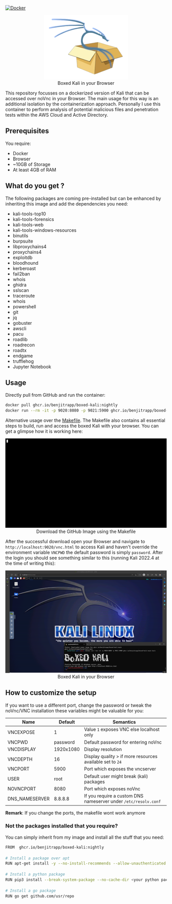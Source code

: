 [![Docker](https://github.com/BenjiTrapp/boxed-kali/actions/workflows/docker-publish.yml/badge.svg)](https://github.com/BenjiTrapp/boxed-kali/actions/workflows/docker-publish.yml)

<p align="center">
<img height="200" src="static/boxed-kali.png">
<br>Boxed Kali in your Browser
</p>

This repository focusses on a dockerized version of Kali that can be accessed over noVnc in your Browser. The main usage for this way is an additional isolation by the containerization approach. Personally I use this container to perform analysis of potential malicious files and penetration tests within the AWS Cloud and Active Directory.

## Prerequisites

You require:

* Docker
* Browser
* ~10GB of Storage
* At least 4GB of RAM

## What do you get ?

The following packages are coming pre-installed but can be enhanced by inheriting this image and add the dependencies you need:

* kali-tools-top10
* kali-tools-forensics
* kali-tools-web
* kali-tools-windows-resources
* binutils
* burpsuite
* libproxychains4
* proxychains4
* exploitdb
* bloodhound
* kerberoast
* fail2ban
* whois
* ghidra
* sslscan
* traceroute
* whois
* powershell
* git
* jq
* gobuster
* awscli
* pacu
* roadlib
* roadrecon
* roadtx
* endgame
* trufflehog
* Jupyter Notebook

## Usage

Directly pull from GitHub and run the container:

```bash
docker pull ghcr.io/benjitrapp/boxed-kali:nightly
docker run --rm -it -p 9020:8080 -p 9021:5900 ghcr.io/benjitrapp/boxed-kali:nightly kali
```

Alternative usage over the [Makefile](https://github.com/BenjiTrapp/boxed-kali/blob/main/Makefile). The Makefile also contains all essential steps to build, run and access the boxed Kali with your browser. You can get a glimpse how it is working here:

<p align="center">
<img src="static/Herunterladen.gif">
<br>Download the GitHub Image using the Makefile
</p>

After the successful download open your Browser and navigate to `http://localhost:9020/vnc.html` to access Kali and haven't override the environment variable `VNCPWD` the default password is simply `password`. After the login you should see something similar to this (running Kali 2022.4 at the time of writing this):

<p align="center">
<img src="static/browser.png">
<br>Boxed Kali in your Browser
</p>

## How to customize the setup

If you want to use a different port, change the password or tweak the noVnc/VNC installation these variables might be valuable for you:

| Name           | Default   | Semantics                                                       |
| -------------- | --------- | --------------------------------------------------------------- |
| VNCEXPOSE      | 1         | Value `1` exposes VNC else localhost only                              |
| VNCPWD         | password  | Default password for entering noVnc                             |
| VNCDISPLAY     | 1920x1080 | Display resolution                                              |
| VNCDEPTH       | 16        | Display quality > if more resources available set to `24`       |
| VNCPORT        | 5900      | Port which exposes the vncserver                                |
| USER           | root      | Default user might break (kali) packages                        |
| NOVNCPORT      | 8080      | Port which exposes noVnc                                        |
| DNS_NAMESERVER | 8.8.8.8   | If you require a custom DNS nameserver under `/etc/resolv.conf` |

**Remark**: If you change the ports, the makefile wont work anymore

### Not the packages installed that you require?

You can simply inherit from my image and install all the stuff that you need:

```bash
FROM  ghcr.io/benjitrapp/boxed-kali:nightly

# Install a package over apt
RUN apt-get install -y --no-install-recommends --allow-unauthenticated <your kali package>

# Install a python package
RUN pip3 install --break-system-package --no-cache-dir <your python package>

# Install a go package
RUN go get github.com/usr/repo
      
```
